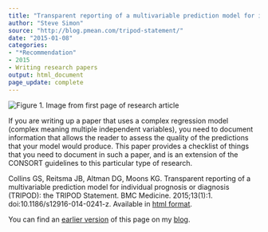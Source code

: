 ```yaml
---
title: "Transparent reporting of a multivariable prediction model for individual prognosis or diagnosis (TRIPOD): the TRIPOD Statement"
author: "Steve Simon"
source: "http://blog.pmean.com/tripod-statement/"
date: "2015-01-08"
categories:
- "*Recommendation"
- 2015
- Writing research papers
output: html_document
page_update: complete
---
```


![Figure 1. Image from first page of research article](http://www.pmean.com/new-images/15/tripod-statement01.png)

<div class="notes">

If you are writing up a paper that uses a complex regression model (complex meaning multiple independent variables), you need to document information that allows the reader to assess the quality of the predictions that your model would produce. This paper provides a checklist of things that you need to document in such a paper, and is an extension of the CONSORT guidelines to this particular type of research.

Collins GS, Reitsma JB, Altman DG, Moons KG. Transparent reporting of a multivariable prediction model for individual prognosis or diagnosis (TRIPOD): the TRIPOD Statement. BMC Medicine. 2015;13(1):1. doi:10.1186/s12916-014-0241-z. Available in [html format][col1].

You can find an [earlier version][sim1] of this page on my [blog][sim2].

[col1]: http://www.biomedcentral.com/1741-7015/13/1

[sim1]: http://blog.pmean.com/tripod-statement/
[sim2]: http://blog.pmean.com

</div>

